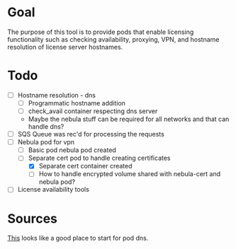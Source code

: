 # Goal
The purpose of this tool is to provide pods that enable licensing functionality such as checking availability, proxying, VPN, and hostname resolution of license server hostnames.
# Todo
- [ ] Hostname resolution - dns
    - [ ] Programmatic hostname addition
    - [ ] check_avail container respecting dns server
    - Maybe the nebula stuff can be required for all networks and that can handle dns?
- [ ] SQS Queue was rec'd for processing the requests 
- [ ] Nebula pod for vpn
    - [ ] Basic pod nebula pod created
    - [ ] Separate cert pod to handle creating certificates
        - [X] Separate cert container created
        - [ ] How to handle encrypted volume shared with nebula-cert and nebula pod?
- [ ] License availability tools

# Sources
[This](https://kubernetes.io/docs/tasks/network/customize-hosts-file-for-pods/) looks like a good place to start for pod dns.
